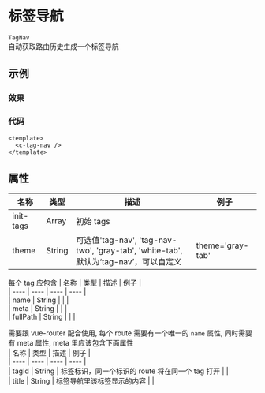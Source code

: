 # 标签导航  
`TagNav`  
自动获取路由历史生成一个标签导航

## 示例  

### 效果
<Demo>
  <TagNavDemo />
</Demo>

### 代码  
```vue
<template>
  <c-tag-nav />
</template>
```

## 属性  
| 名称 | 类型 | 描述 | 例子 |  
| ---- | ---- | ---- | ---- |  
| init-tags | Array | 初始 tags | |  
| theme | String | 可选值'tag-nav', 'tag-nav-two', 'gray-tab', 'white-tab', 默认为‘tag-nav’，可以自定义 | theme='gray-tab' |
每个 tag 应包含 
| 名称 | 类型 | 描述 | 例子 |  
| ---- | ---- | ---- | ---- |  
| name | String | | |  
| meta | String | | |  
| fullPath | String | | |  

需要跟 vue-router 配合使用, 每个 route 需要有一个唯一的 `name` 属性, 同时需要有 meta 属性, meta 里应该包含下面属性  
| 名称 | 类型 | 描述 | 例子 |  
| ---- | ---- | ---- | ---- |  
| tagId | String | 标签标识，同一个标识的 route 将在同一个 tag 打开 | |  
| title | String | 标签导航里该标签显示的内容 | |  

<Comment />